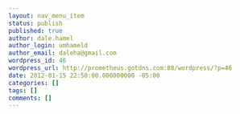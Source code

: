 ```yaml
---
layout: nav_menu_item
status: publish
published: true
author: dale.hamel
author_login: umhameld
author_email: daleha@gmail.com
wordpress_id: 46
wordpress_url: http://prometheus.gotdns.com:88/wordpress/?p=46
date: 2012-01-15 22:50:00.000000000 -05:00
categories: []
tags: []
comments: []
---
```

 
